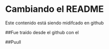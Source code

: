 # Cambiando el README

Este contenido está siendo midifcado en github

##Fue traído desde el github con el

##Puull
